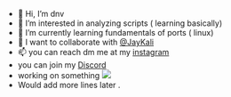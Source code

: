 - 👋 Hi, I’m dnv
- 👀 I’m interested in analyzing scripts ( learning basically) 
- 🌱 I’m currently learning fundamentals of ports ( linux) 
- 💞️ I want to collaborate with <a href="https://github.com/Jaykali">@JayKali</a>
- 📫 you can reach dm me at my <a href="https://www.instagram.com/kindacatch/"> instagram </a> 
- you can join my <a href="https://discord.gg/a5fVanmzdQ">Discord</a>
- working on something <img src="https://camo.githubusercontent.com/63371d36886ee658f5a97401f393e1ab1684b2fd3de674b8f5efc7d410b2a3d0/68747470733a2f2f6d656469612e67697068792e636f6d2f6d656469612f57556c706c634d704f43456d5447427442572f67697068792e676966">
- Would add more lines later .
<!---
dnv-max/dnv-max is a ✨ special ✨ repository because its `README.md` (this file) appears on your GitHub profile.
You can click the Preview link to take a look at your changes.
--->
